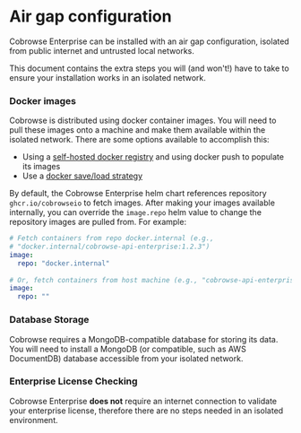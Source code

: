 # Air gap configuration

Cobrowse Enterprise can be installed with an air gap configuration, isolated from public internet and untrusted local networks.

This document contains the extra steps you will (and won't!) have to take to ensure your installation works in an isolated network.

### Docker images

Cobrowse is distributed using docker container images. You will need to pull these images onto a machine and make them available within the isolated network. There are some options available to accomplish this:

* Using a [self-hosted docker registry](https://docs.docker.com/registry/deploying/) and using docker push to populate its images
* Use a [docker save/load strategy](https://stackoverflow.com/questions/23935141/how-to-copy-docker-images-from-one-host-to-another-without-using-a-repository)

By default, the Cobrowse Enterprise helm chart references repository `ghcr.io/cobrowseio` to fetch images. After making your images available internally, you can override the `image.repo` helm value to change the repository images are pulled from. For example:

```yaml
# Fetch containers from repo docker.internal (e.g., 
# "docker.internal/cobrowse-api-enterprise:1.2.3")
image:
  repo: "docker.internal"
  
# Or, fetch containers from host machine (e.g., "cobrowse-api-enterprise:1.2.3")
image:
  repo: ""
```

### Database Storage

Cobrowse requires a MongoDB-compatible database for storing its data. You will need to install a MongoDB (or compatible, such as AWS DocumentDB) database accessible from your isolated network.

### Enterprise License Checking

Cobrowse Enterprise **does not** require an internet connection to validate your enterprise license, therefore there are no steps needed in an isolated environment.

